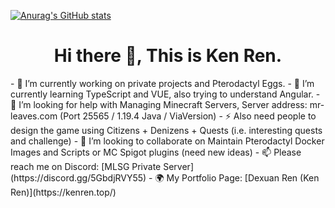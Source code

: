 [![Anurag's GitHub stats](https://github-readme-stats.vercel.app/api?username=anuraghazra)](https://github.com/anuraghazra/github-readme-stats)
<div style="text-align:center">
<h1>Hi there 👋, This is Ken Ren.</h1>
</div>  
- 🔭 I’m currently working on private projects and Pterodactyl Eggs.
- 🌱 I’m currently learning TypeScript and VUE, also trying to understand Angular.
- 🤔 I’m looking for help with Managing Minecraft Servers, Server address: mr-leaves.com (Port 25565 / 1.19.4 Java / ViaVersion)
- ⚡ Also need people to design the game using Citizens + Denizens + Quests (i.e. interesting quests and challenge)
- 👯 I’m looking to collaborate on Maintain Pterodactyl Docker Images and Scripts or MC Spigot plugins (need new ideas)
- 📫 Please reach me on Discord: [MLSG Private Server](https://discord.gg/5GbdjRVY55)
- 🌍 My Portfolio Page: [Dexuan Ren (Ken Ren)](https://kenren.top/)

<!--
**KenRen98/KenRen98** is a ✨ _special_ ✨ repository because its `README.md` (this file) appears on your GitHub profile.

Here are some ideas to get you started:

- 🔭 I’m currently working on ...
- 🌱 I’m currently learning ...
- 👯 I’m looking to collaborate on ...
- 🤔 I’m looking for help with ...
- 💬 Ask me about ...
- 📫 How to reach me: ...
- 😄 Pronouns: ...
- ⚡ Fun fact: ...
-->

